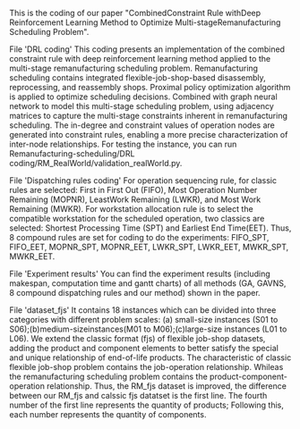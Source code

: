 This is the coding of our paper "CombinedConstraint Rule withDeep Reinforcement Learning Method to Optimize Multi-stageRemanufacturing Scheduling Problem".

File 'DRL coding'
This coding presents an implementation of the combined constraint rule with deep reinforcement learning method applied to the multi-stage remanufacturing scheduling problem. Remanufacturing scheduling contains integrated flexible-job-shop-based disassembly, reprocessing, and reassembly shops. Proximal policy optimization algorithm is applied to optimize scheduling decisions. Combined with graph neural network to model this multi-stage scheduling problem, using adjacency matrices to capture the multi-stage constraints inherent in remanufacturing scheduling. The in-degree and constraint values of operation nodes are generated into constraint rules, enabling a more precise characterization of inter-node relationships. For testing the instance, you can run Remanufacturing-scheduling/DRL coding/RM_RealWorld/validation_realWorld.py.

File 'Dispatching rules coding'
For operation sequencing rule, for classic rules are selected: First in First Out (FIFO), Most Operation Number Remaining (MOPNR), LeastWork Remaining (LWKR), and Most Work Remaining (MWKR).
For workstation allocation rule is to select the compatible workstation for the scheduled operation, two classics are selected: Shortest Processing Time (SPT) and Earliest End Time(EET).
Thus, 8 compound rules are set for coding to do the experiments: FIFO_SPT, FIFO_EET, MOPNR_SPT, MOPNR_EET, LWKR_SPT, LWKR_EET, MWKR_SPT, MWKR_EET.

File 'Experiment results'
You can find the experiment results (including makespan, computation time and gantt charts) of all methods (GA, GAVNS, 8 compound dispatching rules and our method) shown in the paper.

File 'dataset_fjs'
It contains 18 instances which can be divided into three categories with different problem scales: (a) small-size instances (S01 to S06);(b)medium-sizeinstances(M01 to M06);(c)large-size instances (L01 to L06). We extend the classic format (fjs) of flexible job-shop datasets, adding the product and component elements to better satisfy the special and unique relationship of end-of-life products. The characteristic of classic flexible job-shop problem contains the job-operation relationship. Whileas the remanufacturing scheduling problem contains the product-component-operation relationship. Thus, the RM_fjs dataset is improved, the difference between our RM_fjs and calssic fjs datatset is the first line. The fourth number of the first line represents the quantity of products; Following this, each number represents the quantity of components.
